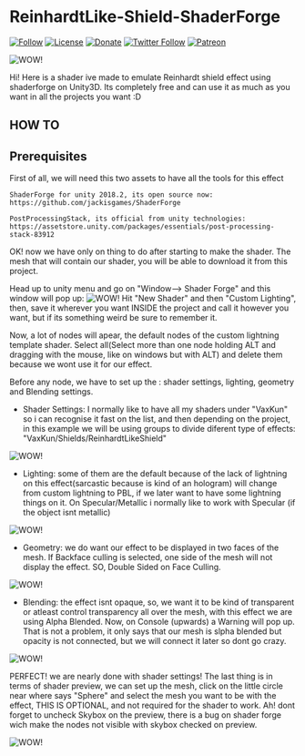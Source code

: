 # ReinhardtLike-Shield-ShaderForge 
[![Follow](https://img.shields.io/github/followers/vaxkun.svg?style=social&label=Follow)](https://github.com/vaxkun) [![License](https://img.shields.io/badge/License-MIT-lightgrey.svg?style=flat)](https://vaxkun.mit-license.org) [![Donate](https://img.shields.io/badge/Donate-PayPal-blue.svg)](https://www.paypal.me/EduardoWagener) [![Twitter Follow](https://img.shields.io/twitter/follow/vaxkun.svg?label=Follow&style=social)](https://twitter.com/vaxkun) [![Patreon](https://img.shields.io/badge/Join-Patreon-red.svg)](https://www.patreon.com/VaxKun)



![WOW!](https://i.imgur.com/ezOiMVD.png)

Hi!
Here is a shader ive made to emulate Reinhardt shield effect using shaderforge on Unity3D. 
Its completely free and can use it as much as you want in all the projects you want :D

## HOW TO
## Prerequisites
First of all, we will need this two assets to have all the tools for this effect
````
ShaderForge for unity 2018.2, its open source now: https://github.com/jackisgames/ShaderForge

PostProcessingStack, its official from unity technologies: https://assetstore.unity.com/packages/essentials/post-processing-stack-83912
````
OK! now we have only on thing to do after starting to make the shader. The mesh that will contain our shader, you will be able to download it from this project.

Head up to unity menu and go on "Window--> Shader Forge" and this window will pop up: ![WOW!](https://i.imgur.com/kBIoIPg.png)
Hit "New Shader" and then "Custom Lighting", then, save it wherever you want INSIDE the project and call it however you want, but if its something weird be sure to remember it.

Now, a lot of nodes will apear, the default nodes of the custom lightning template shader. Select all(Select more than one node holding ALT and dragging with the mouse, like on windows but with ALT) and delete them because we wont use it for our effect.

Before any node, we have to set up the : shader settings, lighting, geometry and Blending settings.

* Shader Settings: I normally like to have all my shaders under "VaxKun" so i can recognise it fast on the list, and then depending on the project, in this example we will be using groups to divide diferent type of effects: "VaxKun/Shields/ReinhardtLikeShield"

![WOW!](https://i.imgur.com/7yC79Y0.png)

* Lighting: some of them are the default because of the lack of lightning on this effect(sarcastic because is kind of an hologram) will change from custom lightning to PBL, if we later want to have some lightning things on it. On Specular/Metallic i normally like to work with Specular (if the object isnt metallic)

![WOW!](https://i.imgur.com/qHohjQF.png)

* Geometry: we do want our effect to be displayed in two faces  of the mesh. If Backface culling is selected, one side of the mesh will not display the effect. SO, Double Sided on Face Culling. 

![WOW!](https://i.imgur.com/0oPaAxm.png)

* Blending: the effect isnt opaque, so, we want it to be kind of transparent or atleast control transparency all over the mesh, with this effect we are using Alpha Blended. Now, on Console (upwards) a Warning will pop up. That is not a problem, it only says that our mesh is slpha blended but opacity is not connected, but we will connect it later so dont go crazy.

![WOW!](https://i.imgur.com/3JjF061.png)

PERFECT! we are nearly done with shader settings! The last thing is in terms of shader preview, we can set up the mesh, click on the little circle near where says "Sphere" and select the mesh you want to be with the effect, THIS IS OPTIONAL, and not required for the shader to work.
Ah! dont forget to uncheck Skybox on the preview, there is a bug on shader forge wich make the nodes not visible with skybox checked on preview.



![WOW!](https://i.imgur.com/JywpCUG.png)



